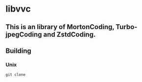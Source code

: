 <!--
 * @Author: ChenRP07
 * @Date: 2022-05-22 16:59:30
 * @LastEditTime: 2022-05-23 21:24:37
 * @LastEditors: ChenRP07
 * @Description: 
-->
# libvvc
## This is an library of MortonCoding, Turbo-jpegCoding and ZstdCoding.
## Building 
### Unix
`git clone `